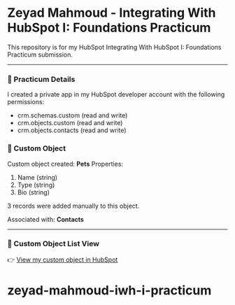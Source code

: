 # Zeyad Mahmoud - Integrating With HubSpot I: Foundations Practicum

This repository is for my HubSpot Integrating With HubSpot I: Foundations Practicum submission.

---

### 🧠 Practicum Details

I created a private app in my HubSpot developer account with the following permissions:
- crm.schemas.custom (read and write)
- crm.objects.custom (read and write)
- crm.objects.contacts (read and write)

### 🧩 Custom Object

Custom object created: **Pets**
Properties:
1. Name (string)
2. Type (string)
3. Bio (string)

3 records were added manually to this object.

Associated with: **Contacts**

---

### 🔗 Custom Object List View

👉 [View my custom object in HubSpot](https://app.hubspot.com/contacts/147148041/objects/2-XXXXXXX/views/all/list)
# zeyad-mahmoud-iwh-i-practicum
